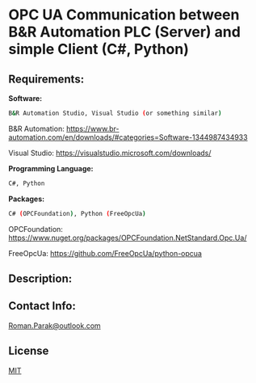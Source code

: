 # OPC UA Communication between B&R Automation PLC (Server) and simple Client (C#, Python)

## Requirements:

**Software:**
```bash
B&R Automation Studio, Visual Studio (or something similar)
```
B&R Automation: https://www.br-automation.com/en/downloads/#categories=Software-1344987434933

Visual Studio: https://visualstudio.microsoft.com/downloads/

**Programming Language:**
```bash
C#, Python
```

**Packages:**
```bash
C# (OPCFoundation), Python (FreeOpcUa)
```
OPCFoundation: https://www.nuget.org/packages/OPCFoundation.NetStandard.Opc.Ua/

FreeOpcUa: https://github.com/FreeOpcUa/python-opcua

## Description:

## Contact Info:
Roman.Parak@outlook.com

## License
[MIT](https://choosealicense.com/licenses/mit/)
